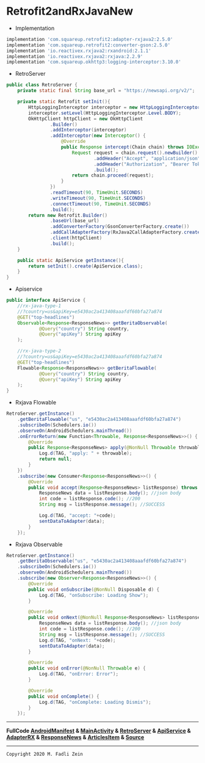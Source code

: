 # Retrofit2andRxJavaNew

- Implementation
```gradle
implementation 'com.squareup.retrofit2:adapter-rxjava2:2.5.0'
implementation 'com.squareup.retrofit2:converter-gson:2.5.0'
implementation 'io.reactivex.rxjava2:rxandroid:2.1.1'
implementation 'io.reactivex.rxjava2:rxjava:2.2.9'
implementation 'com.squareup.okhttp3:logging-interceptor:3.10.0'
```

- RetroServer
```java
public class RetroServer {
    private static final String base_url = "https://newsapi.org/v2/";

    private static Retrofit setInit(){
        HttpLoggingInterceptor interceptor = new HttpLoggingInterceptor();
        interceptor.setLevel(HttpLoggingInterceptor.Level.BODY);
        OkHttpClient httpClient = new OkHttpClient
                .Builder()
                .addInterceptor(interceptor)
                .addInterceptor(new Interceptor() {
                    @Override
                    public Response intercept(Chain chain) throws IOException {
                        Request request = chain.request().newBuilder()
                                .addHeader("Accept", "application/json")
                                .addHeader("Authorization", "Bearer Token")
                                .build();
                        return chain.proceed(request);
                    }
                })
                .readTimeout(90, TimeUnit.SECONDS)
                .writeTimeout(90, TimeUnit.SECONDS)
                .connectTimeout(90, TimeUnit.SECONDS)
                .build();
        return new Retrofit.Builder()
                .baseUrl(base_url)
                .addConverterFactory(GsonConverterFactory.create())
                .addCallAdapterFactory(RxJava2CallAdapterFactory.create())
                .client(httpClient)
                .build();
    }

    public static ApiService getInstance(){
        return setInit().create(ApiService.class);
    }
}
```

- Apiservice
```java
public interface ApiService {
    //rx-java-type-1
    //?country=us&apiKey=e5430ac2a413408aaafdf60bfa27a874
    @GET("top-headlines")
    Observable<Response<ResponseNews>> getBeritaObservable(
            @Query("country") String country,
            @Query("apiKey") String apiKey
    );

    //rx-java-type-2
    //?country=us&apiKey=e5430ac2a413408aaafdf60bfa27a874
    @GET("top-headlines")
    Flowable<Response<ResponseNews>> getBeritaFlowable(
            @Query("country") String country,
            @Query("apiKey") String apiKey
    );
}
```

- Rxjava Flowable
```java
RetroServer.getInstance()
    .getBeritaFlowable("us", "e5430ac2a413408aaafdf60bfa27a874")
    .subscribeOn(Schedulers.io())
    .observeOn(AndroidSchedulers.mainThread())
    .onErrorReturn(new Function<Throwable, Response<ResponseNews>>() {
        @Override
        public Response<ResponseNews> apply(@NonNull Throwable throwable) throws Exception {
            Log.d(TAG, "apply: " + throwable);
            return null;
        }
    })
    .subscribe(new Consumer<Response<ResponseNews>>() {
        @Override
        public void accept(Response<ResponseNews> listResponse) throws Exception {
            ResponseNews data = listResponse.body(); //json body
            int code = listResponse.code(); //200
            String msg = listResponse.message(); //SUCCESS

            Log.d(TAG, "accept: "+code);
            sentDataToAdapter(data);
        }
    });
```

- Rxjava Observable
```java
RetroServer.getInstance()
    .getBeritaObservable("us", "e5430ac2a413408aaafdf60bfa27a874")
    .subscribeOn(Schedulers.io())
    .observeOn(AndroidSchedulers.mainThread())
    .subscribe(new Observer<Response<ResponseNews>>() {
        @Override
        public void onSubscribe(@NonNull Disposable d) {
            Log.d(TAG, "onSubscribe: Loading Show");
        }

        @Override
        public void onNext(@NonNull Response<ResponseNews> listResponse) {
            ResponseNews data = listResponse.body(); //json body
            int code = listResponse.code(); //200
            String msg = listResponse.message(); //SUCCESS
            Log.d(TAG, "onNext: "+code);
            sentDataToAdapter(data);
        }

        @Override
        public void onError(@NonNull Throwable e) {
            Log.d(TAG, "onError: Error");
        }

        @Override
        public void onComplete() {
            Log.d(TAG, "onComplete: Loading Dismis");
        }
    });
```

---

**FullCode [AndroidManifest](https://github.com/gzeinnumer/Retrofit2andRxJavaNew/blob/master/app/src/main/AndroidManifest.xml) & [MainActivity](https://github.com/gzeinnumer/Retrofit2andRxJavaNew/blob/master/app/src/main/java/com/gzeinnumer/retrofit2andrxjavanew/MainActivity.java) & [RetroServer](https://github.com/gzeinnumer/Retrofit2andRxJavaNew/blob/master/app/src/main/java/com/gzeinnumer/retrofit2andrxjavanew/network/RetroServer.java) & [ApiService](https://github.com/gzeinnumer/Retrofit2andRxJavaNew/blob/master/app/src/main/java/com/gzeinnumer/retrofit2andrxjavanew/network/ApiService.java) & [AdapterRX](https://github.com/gzeinnumer/Retrofit2andRxJavaNew/blob/master/app/src/main/java/com/gzeinnumer/retrofit2andrxjavanew/adapter/AdapterRX.java) & [ResponseNews](https://github.com/gzeinnumer/Retrofit2andRxJavaNew/blob/master/app/src/main/java/com/gzeinnumer/retrofit2andrxjavanew/model/ResponseNews.java) & [ArticlesItem](https://github.com/gzeinnumer/Retrofit2andRxJavaNew/blob/master/app/src/main/java/com/gzeinnumer/retrofit2andrxjavanew/model/ArticlesItem.java) & [Source](https://github.com/gzeinnumer/Retrofit2andRxJavaNew/blob/master/app/src/main/java/com/gzeinnumer/retrofit2andrxjavanew/model/Source.java)**

---

```
Copyright 2020 M. Fadli Zein
```